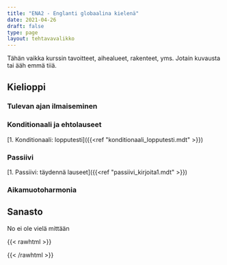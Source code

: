 ```yaml
---
title: "ENA2 - Englanti globaalina kielenä"
date: 2021-04-26
draft: false
type: page
layout: tehtavavalikko
---
```

Tähän vaikka kurssin tavoitteet, aihealueet, rakenteet, yms. Jotain kuvausta tai ääh emmä tiiä.

## Kielioppi
### Tulevan ajan ilmaiseminen

### Konditionaali ja ehtolauseet
[1. Konditionaali: lopputesti]({{<ref "konditionaali_lopputesti.mdt" >}})

### Passiivi
[1. Passiivi: täydennä lauseet]({{<ref "passiivi_kirjoita1.mdt" >}})

### Aikamuotoharmonia

## Sanasto
No ei ole vielä mittään

{{< rawhtml >}}
<style>
#hello{
    background: url(/img/kansikuvat/kurssivalikot/ena2.jpg)
}


#hello h {
    font-size: 2.5em!important;
}
</style>
{{< /rawhtml >}}
